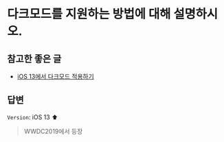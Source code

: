 # 다크모드를 지원하는 방법에 대해 설명하시오.

## 참고한 좋은 글 
* [iOS 13에서 다크모드 적용하기](http://labs.brandi.co.kr/2019/12/19/kimjh.html)
## 답변

`Version`: iOS 13 ⬆️  
> WWDC2019에서 등장 


